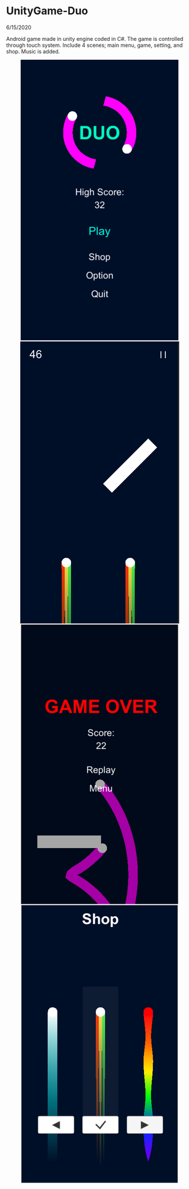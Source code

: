 # UnityGame-Duo
6/15/2020

Android game made in unity engine coded in C#. The game is controlled through touch system. Include 4 scenes; main menu, game, setting, and shop. Music is added. 

<p align="center">
  <img src="https://github.com/mdsakilkhan/UnityGame-Duo/blob/main/Screenshots/MainMenu.png" />
  <img src="https://github.com/mdsakilkhan/UnityGame-Duo/blob/main/Screenshots/GamePlay.png" />
  <img src="https://github.com/mdsakilkhan/UnityGame-Duo/blob/main/Screenshots/GameOver.png" />
  <img src="https://github.com/mdsakilkhan/UnityGame-Duo/blob/main/Screenshots/ShopMenu.png" />
</p>
